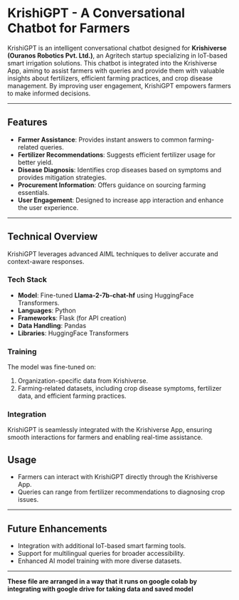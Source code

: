 # KrishiGPT - A Conversational Chatbot for Farmers

KrishiGPT is an intelligent conversational chatbot designed for **Krishiverse (Ouranos Robotics Pvt. Ltd.)**, an Agritech startup specializing in IoT-based smart irrigation solutions. This chatbot is integrated into the Krishiverse App, aiming to assist farmers with queries and provide them with valuable insights about fertilizers, efficient farming practices, and crop disease management. By improving user engagement, KrishiGPT empowers farmers to make informed decisions.

---

## Features
- **Farmer Assistance**: Provides instant answers to common farming-related queries.
- **Fertilizer Recommendations**: Suggests efficient fertilizer usage for better yield.
- **Disease Diagnosis**: Identifies crop diseases based on symptoms and provides mitigation strategies.
- **Procurement Information**: Offers guidance on sourcing farming essentials.
- **User Engagement**: Designed to increase app interaction and enhance the user experience.

---

## Technical Overview
KrishiGPT leverages advanced AIML techniques to deliver accurate and context-aware responses.

### Tech Stack
- **Model**: Fine-tuned **Llama-2-7b-chat-hf** using HuggingFace Transformers.
- **Languages**: Python
- **Frameworks**: Flask (for API creation)
- **Data Handling**: Pandas
- **Libraries**: HuggingFace Transformers

### Training
The model was fine-tuned on:
1. Organization-specific data from Krishiverse.
2. Farming-related datasets, including crop disease symptoms, fertilizer data, and efficient farming practices.

### Integration
KrishiGPT is seamlessly integrated with the Krishiverse App, ensuring smooth interactions for farmers and enabling real-time assistance.


## Usage
- Farmers can interact with KrishiGPT directly through the Krishiverse App.
- Queries can range from fertilizer recommendations to diagnosing crop issues.

---

## Future Enhancements
- Integration with additional IoT-based smart farming tools.
- Support for multilingual queries for broader accessibility.
- Enhanced AI model training with more diverse datasets.

---

**These file are arranged in a way that it runs on google colab by integrating with google drive for taking data and saved model**

